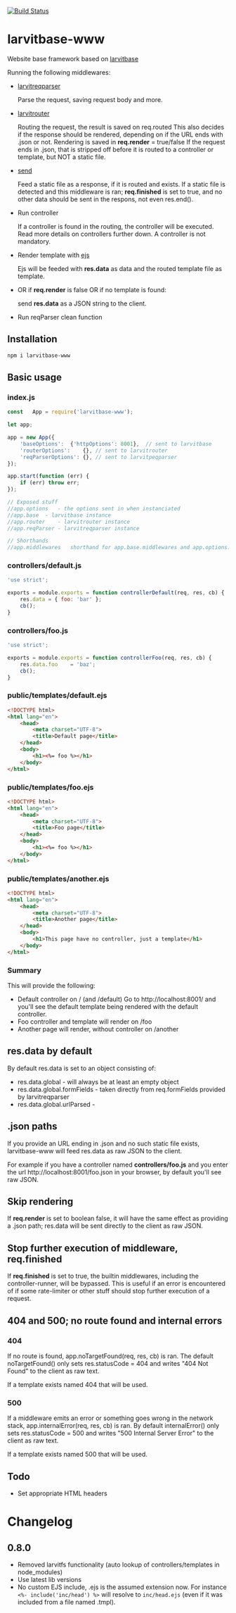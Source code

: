 [![Build Status](https://github.com/larvit/larvitbase-www/actions/workflows/ci.yml/badge.svg)](https://github.com/larvit/larvitbase-www/actions)

# larvitbase-www

Website base framework based on [larvitbase](https://github.com/larvit/larvitbase)

Running the following middlewares:

* [larvitreqparser](https://github.com/larvit/larvitreqparser)

    Parse the request, saving request body and more.

* [larvitrouter](https://github.com/larvit/larvitrouter)

    Routing the request, the result is saved on req.routed
    This also decides if the response should be rendered, depending on if the URL ends with .json or not.
    Rendering is saved in __req.render__ = true/false
    If the request ends in .json, that is stripped off before it is routed to a controller or template, but NOT a static file.

* [send](https://github.com/pillarjs/send)

    Feed a static file as a response, if it is routed and exists.
    If a static file is detected and this middleware is ran; __req.finished__ is set to true, and no other data should be sent in the respons, not even res.end().

* Run controller

    If a controller is found in the routing, the controller will be executed. Read more details on controllers further down. A controller is not mandatory.

* Render template with [ejs](https://github.com/mde/ejs)

    Ejs will be feeded with __res.data__ as data and the routed template file as template.

* OR if __req.render__ is false OR if no template is found:

    send __res.data__ as a JSON string to the client.

* Run reqParser clean function

## Installation

```bash
npm i larvitbase-www
```

## Basic usage

### index.js

```javascript
const	App	= require('larvitbase-www');

let	app;

app = new App({
	'baseOptions':	{'httpOptions': 8001},	// sent to larvitbase
	'routerOptions':	{},	// sent to larvitrouter
	'reqParserOptions':	{},	// sent to larvitpeqparser
});

app.start(function (err) {
	if (err) throw err;
});

// Exposed stuff
//app.options	- the options sent in when instanciated
//app.base	- larvitbase instance
//app.router	- larvitrouter instance
//app.reqParser	- larvitreqparser instance

// Shorthands
//app.middlewares	shorthand for app.base.middlewares and app.options.baseOptions.middlewares
```

### controllers/default.js

```javascript
'use strict';

exports = module.exports = function controllerDefault(req, res, cb) {
	res.data = { foo: 'bar' };
	cb();
}
```

### controllers/foo.js

```javascript
'use strict';

exports = module.exports = function controllerFoo(req, res, cb) {
	res.data.foo	= 'baz';
	cb();
}
```

### public/templates/default.ejs

```html
<!DOCTYPE html>
<html lang="en">
	<head>
		<meta charset="UTF-8">
		<title>Default page</title>
	</head>
	<body>
		<h1><%= foo %></h1>
	</body>
</html>
```

### public/templates/foo.ejs

```html
<!DOCTYPE html>
<html lang="en">
	<head>
		<meta charset="UTF-8">
		<title>Foo page</title>
	</head>
	<body>
		<h1><%= foo %></h1>
	</body>
</html>
```

### public/templates/another.ejs

```html
<!DOCTYPE html>
<html lang="en">
	<head>
		<meta charset="UTF-8">
		<title>Another page</title>
	</head>
	<body>
		<h1>This page have no controller, just a template</h1>
	</body>
</html>
```

### Summary

This will provide the following:

* Default controller on / (and /default)
  Go to http://localhost:8001/ and you'll see the default template being rendered with the default controller.
* Foo controller and template will render on /foo
* Another page will render, without controller on /another

## res.data by default

By default res.data is set to an object consisting of:

* res.data.global	- will always be at least an empty object
* res.data.global.formFields	- taken directly from req.formFields provided by larvitreqparser
* res.data.global.urlParsed	-

## .json paths

If you provide an URL ending in .json and no such static file exists, larvitbase-www will feed res.data as raw JSON to the client.

For example if you have a controller named __controllers/foo.js__ and you enter the url http://localhost:8001/foo.json in your browser, by default you'll see raw JSON.

## Skip rendering

If __req.render__ is set to boolean false, it will have the same effect as providing a .json path; res.data will be sent directly to the client as raw JSON.

## Stop further execution of middleware, req.finished

If __req.finished__ is set to true, the builtin middlewares, including the controller-runner, will be bypassed. This is useful if an error is encountered of if some rate-limiter or other stuff should stop further execution of a request.

## 404 and 500; no route found and internal errors

### 404

If no route is found, app.noTargetFound(req, res, cb) is ran. The default noTargetFound() only sets res.statusCode = 404 and writes "404 Not Found" to the client as raw text.

If a template exists named 404 that will be used.

### 500

If a middleware emits an error or something goes wrong in the network stack, app.internalError(req, res, cb) is ran. By default internalError() only sets res.statusCode = 500 and writes "500 Internal Server Error" to the client as raw text.

If a template exists named 500 that will be used.

## Todo

* Set appropriate HTML headers

# Changelog
## 0.8.0
- Removed larvitfs functionality (auto lookup of controllers/templates in node_modules)
- Use latest lib versions
- No custom EJS include, .ejs is the assumed extension now. For instance ```<%- include('inc/head') %>``` will resolve to ```inc/head.ejs``` (even if it was included from a file named .tmpl).
